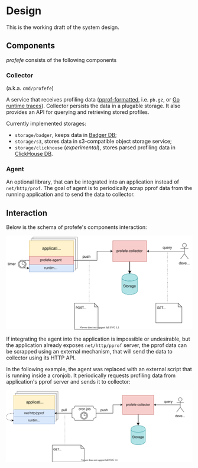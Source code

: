 # Design

This is the working draft of the system design.

## Components

*profefe* consists of the following components

### Collector

(a.k.a. `cmd/profefe`)

A service that receives profiling data ([pprof-formatted](https://github.com/google/pprof/tree/6ce02741cba3adff4f8d4de07dc7a2379334cae4/doc),
i.e. `pb.gz`, or [Go runtime traces](https://golang.org/pkg/runtime/trace/)).
Collector persists the data in a plugable storage.
It also provides an API for querying and retrieving stored profiles.

Currently implemented storages:
- `storage/badger`, keeps data in [Badger DB](https://github.com/dgraph-io/badger);
- `storage/s3`, stores data in s3-compatible object storage service;
- `storage/clickhouse` (_experimental_), stores parsed profiling data in [ClickHouse DB](https://clickhouse.tech/).

### Agent

An optional library, that can be integrated into an application instead of `net/http/prof`. The goal of agent is
to periodically scrap pprof data from the running application and to send the data to collector.

## Interaction

Below is the schema of profefe's components interaction:

<img src="./docs/profefe1-1.svg" alt="Schema of profefe components interaction"/>

If integrating the agent into the application is impossible or undesirable, but the application already exposes
`net/http/pprof` server, the pprof data can be scrapped using an external mechanism, that will send the data to
collector using its HTTP API.

In the following example, the agent was replaced with an external script that is running inside a cronjob. It
periodically requests profiling data from application's pprof server and sends it to collector:

<img src="./docs/profefe1-2.svg" alt="Schema of replacing agent with a cronjob"/>
